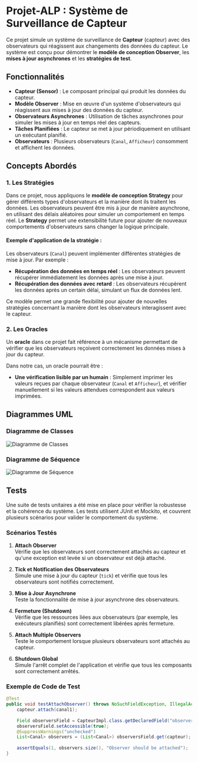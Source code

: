 # Projet-ALP : Système de Surveillance de Capteur
Ce projet simule un système de surveillance de **Capteur** (capteur) avec des observateurs qui réagissent aux changements des données du capteur. Le système est conçu pour démontrer le **modèle de conception Observer**, les **mises à jour asynchrones** et les **stratégies de test**.

## Fonctionnalités

- **Capteur (Sensor)** : Le composant principal qui produit les données du capteur.
- **Modèle Observer** : Mise en œuvre d'un système d'observateurs qui réagissent aux mises à jour des données du capteur.
- **Observateurs Asynchrones** : Utilisation de tâches asynchrones pour simuler les mises à jour en temps réel des capteurs.
- **Tâches Planifiées** : Le capteur se met à jour périodiquement en utilisant un exécutant planifié.
- **Observateurs** : Plusieurs observateurs (`Canal`, `Afficheur`) consomment et affichent les données.

## Concepts Abordés

### 1. **Les Stratégies**

Dans ce projet, nous appliquons le **modèle de conception Strategy** pour gérer différents types d'observateurs et la manière dont ils traitent les données. Les observateurs peuvent être mis à jour de manière asynchrone, en utilisant des délais aléatoires pour simuler un comportement en temps réel. Le **Strategy** permet une extensibilité future pour ajouter de nouveaux comportements d'observateurs sans changer la logique principale.

#### Exemple d'application de la stratégie :

Les observateurs (`Canal`) peuvent implémenter différentes stratégies de mise à jour. Par exemple :
- **Récupération des données en temps réel** : Les observateurs peuvent récupérer immédiatement les données après une mise à jour.
- **Récupération des données avec retard** : Les observateurs récupèrent les données après un certain délai, simulant un flux de données lent.

Ce modèle permet une grande flexibilité pour ajouter de nouvelles stratégies concernant la manière dont les observateurs interagissent avec le capteur.

### 2. **Les Oracles**

Un **oracle** dans ce projet fait référence à un mécanisme permettant de vérifier que les observateurs reçoivent correctement les données mises à jour du capteur.

Dans notre cas, un oracle pourrait être :
- **Une vérification lisible par un humain** : Simplement imprimer les valeurs reçues par chaque observateur (`Canal` et `Afficheur`), et vérifier manuellement si les valeurs attendues correspondent aux valeurs imprimées.

## Diagrammes UML

### Diagramme de Classes
![Diagramme de Classes](./path_to_your_image/Class_Diagram.png)

### Diagramme de Séquence
![Diagramme de Séquence](./path_to_your_image/Sequence_Diagram.png)

## Tests

Une suite de tests unitaires a été mise en place pour vérifier la robustesse et la cohérence du système. Les tests utilisent JUnit et Mockito, et couvrent plusieurs scénarios pour valider le comportement du système.

### Scénarios Testés

1. **Attach Observer**  
   Vérifie que les observateurs sont correctement attachés au capteur et qu'une exception est levée si un observateur est déjà attaché.

2. **Tick et Notification des Observateurs**  
   Simule une mise à jour du capteur (`tick`) et vérifie que tous les observateurs sont notifiés correctement.

3. **Mise à Jour Asynchrone**  
   Teste la fonctionnalité de mise à jour asynchrone des observateurs.

4. **Fermeture (Shutdown)**  
   Vérifie que les ressources liées aux observateurs (par exemple, les exécuteurs planifiés) sont correctement libérées après fermeture.

5. **Attach Multiple Observers**  
   Teste le comportement lorsque plusieurs observateurs sont attachés au capteur.

6. **Shutdown Global**  
   Simule l'arrêt complet de l'application et vérifie que tous les composants sont correctement arrêtés.

### Exemple de Code de Test

```java
@Test
public void testAttachObserver() throws NoSuchFieldException, IllegalAccessException {
    capteur.attach(canal1);
    
    Field observersField = CapteurImpl.class.getDeclaredField("observers");
    observersField.setAccessible(true);
    @SuppressWarnings("unchecked")
    List<Canal> observers = (List<Canal>) observersField.get(capteur);
    
    assertEquals(1, observers.size(), "Observer should be attached");
}
